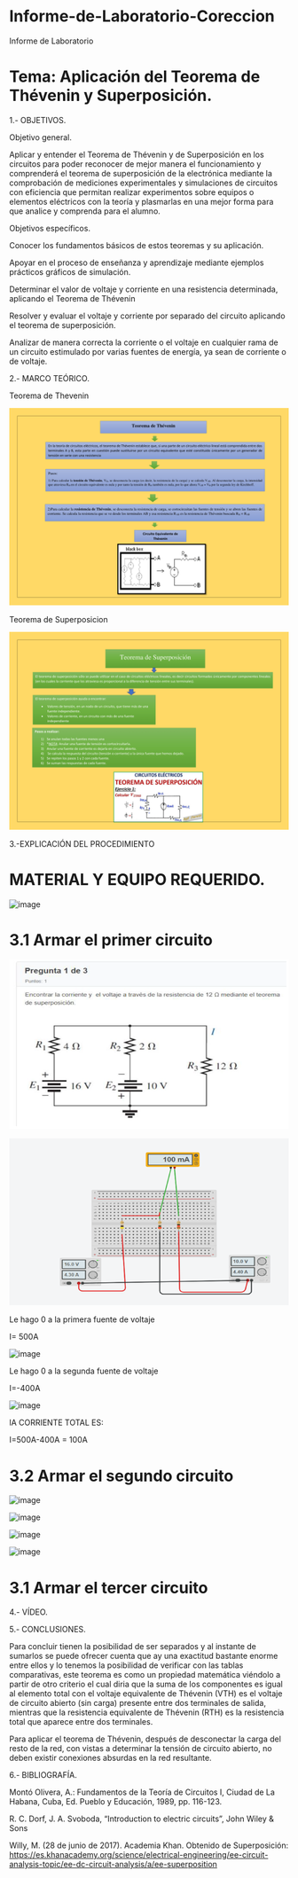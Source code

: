 # Informe-de-Laboratorio-Coreccion

Informe de Laboratorio

# Tema: Aplicación del Teorema de Thévenin y Superposición.

1.- OBJETIVOS.

Objetivo general.

Aplicar  y entender el Teorema de Thévenin y de Superposición en los circuitos para poder reconocer de mejor manera el funcionamiento y comprenderá el teorema de superposición de la electrónica mediante la comprobación de mediciones experimentales y simulaciones de circuitos con eficiencia que permitan realizar experimentos sobre equipos o elementos eléctricos con la teoría y plasmarlas en una mejor forma para que analice y comprenda para el alumno.

Objetivos específicos.

Conocer los fundamentos básicos de estos teoremas y su aplicación.

Apoyar en el proceso de enseñanza y aprendizaje mediante ejemplos prácticos gráficos de simulación.

Determinar el valor de voltaje y corriente en una resistencia determinada, aplicando el Teorema de Thévenin

Resolver y evaluar el voltaje y corriente por separado del circuito aplicando el teorema de superposición.

Analizar de manera correcta la corriente o el voltaje en cualquier rama de un circuito estimulado por varias fuentes de energía, ya sean de corriente o de voltaje.

2.- MARCO TEÓRICO.

Teorema de Thevenin

![image](https://github.com/arielguano/Informe-de-Laboratorio-Coreccion/blob/main/coreccion%20Circuitos-1.png)

Teorema de Superposicion 

![image](https://github.com/arielguano/Informe-de-Laboratorio-Coreccion/blob/main/coreccion%20Circuitos-2.png)

3.-EXPLICACIÓN DEL PROCEDIMIENTO

# MATERIAL Y EQUIPO REQUERIDO.

![image](https://user-images.githubusercontent.com/84788926/184886899-a474b752-110d-4215-839f-2ad7ec671330.png)

# 3.1 Armar el primer circuito

![image](https://github.com/arielguano/Informe-de-Laboratorio-Coreccion/blob/main/ejer1.png)

![image](https://github.com/arielguano/Informe-de-Laboratorio-Coreccion/blob/main/imagen1.png)

Le hago 0 a la primera fuente de voltaje

 I= 500A

![image](https://user-images.githubusercontent.com/84788926/184887297-9a3a2aa1-f92b-4ffa-9a0c-99a1ef287f82.png)
 

Le hago 0 a la segunda  fuente de voltaje

I=-400A

![image](https://user-images.githubusercontent.com/84788926/184887330-86641d76-5bff-4166-848d-fc6d78a63e5c.png)

lA CORRIENTE TOTAL ES: 

I=500A-400A = 100A

# 3.2 Armar el segundo circuito

![image](https://user-images.githubusercontent.com/84788926/184887395-ae977f92-6bba-4d4e-a3e0-8b960369ff31.png)

![image](https://user-images.githubusercontent.com/84788926/184887416-b4fc91c1-a5bf-4248-8ca7-f54a3f99e121.png)

![image](https://user-images.githubusercontent.com/84788926/184887472-29af8c37-6a16-4288-b4ac-b991782897cf.png)

![image](https://user-images.githubusercontent.com/84788926/184887498-3c46e342-59d2-452b-8a74-4799c16f5ab4.png)

# 3.1 Armar el tercer circuito

4.- VÍDEO.

5.- CONCLUSIONES.

Para concluir tienen la posibilidad de ser separados y al instante de sumarlos se puede ofrecer cuenta que ay una exactitud bastante enorme entre ellos y lo tenemos la posibilidad de verificar con las tablas comparativas, este teorema es como un propiedad matemática viéndolo a partir de otro criterio el cual diria que la suma de los componentes es igual al elemento total con el voltaje equivalente de Thévenin (VTH) es el voltaje de circuito abierto (sin carga) presente entre dos terminales de salida, mientras que la resistencia equivalente de Thévenin (RTH) es la resistencia total que aparece entre dos terminales.

Para aplicar el teorema de Thévenin, después de desconectar la carga del resto de la red, con vistas a determinar la tensión de circuito abierto, no deben existir conexiones absurdas en la red resultante.

6.- BIBLIOGRAFÍA.

Montó Olivera, A.: Fundamentos de la Teoría de Circuitos I, Ciudad de La Habana, Cuba, Ed. Pueblo y Educación, 1989, pp. 116-123.

R. C. Dorf, J. A. Svoboda, “Introduction to electric circuits”, John Wiley & Sons

Willy, M. (28 de junio de 2017). Academia Khan. Obtenido de Superposición: https://es.khanacademy.org/science/electrical-engineering/ee-circuit-analysis-topic/ee-dc-circuit-analysis/a/ee-superposition

